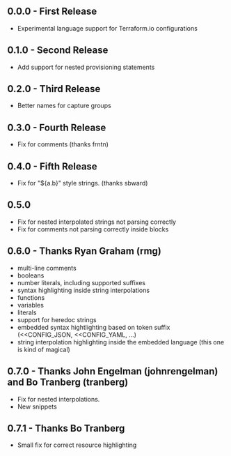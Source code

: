 ## 0.0.0 - First Release
* Experimental language support for Terraform.io configurations

## 0.1.0 - Second Release
* Add support for nested provisioning statements

## 0.2.0 - Third Release
* Better names for capture groups

## 0.3.0 - Fourth Release
* Fix for comments (thanks frntn)

## 0.4.0 - Fifth Release
* Fix for "${a.b}" style strings. (thanks sbward)

## 0.5.0
* Fix for nested interpolated strings not parsing correctly
* Fix for comments not parsing correctly inside blocks

## 0.6.0 - Thanks Ryan Graham (rmg)
* multi-line comments
* booleans
* number literals, including supported suffixes
* syntax highlighting inside string interpolations
* functions
* variables
* literals
* support for heredoc strings
* embedded syntax hightlighting based on token suffix (<<CONFIG_JSON, <<CONFIG_YAML, ...)
* string interpolation highlighting inside the embedded language (this one is kind of magical)

## 0.7.0 - Thanks John Engelman (johnrengelman) and Bo Tranberg (tranberg)
* Fix for nested interpolations.
* New snippets

## 0.7.1 - Thanks Bo Tranberg
* Small fix for correct resource highlighting
